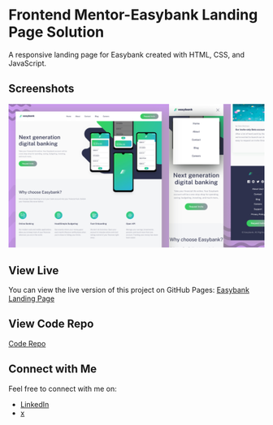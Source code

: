 # Frontend Mentor-Easybank Landing Page Solution

A responsive landing page for Easybank created with HTML, CSS, and JavaScript.

## Screenshots

![Screenshot 1](img/screenshot.png)

## View Live

You can view the live version of this project on GitHub Pages: [Easybank Landing Page](https://iamupo.github.io/FrontendMentor-Solutions/Easybank-landing-page/)

## View Code Repo
[Code Repo](https://github.com/IamUPO/FrontendMentor-Solutions/tree/main/Easybank-landing-page/)

## Connect with Me

Feel free to connect with me on:

- [LinkedIn](https://www.linkedin.com/in/iamupo/)
- [x](https://www.x.com/iamupo/)
